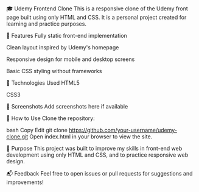 🎓 Udemy Frontend Clone
This is a responsive clone of the Udemy front page built using only HTML and CSS. It is a personal project created for learning and practice purposes.

🚀 Features
Fully static front-end implementation

Clean layout inspired by Udemy's homepage

Responsive design for mobile and desktop screens

Basic CSS styling without frameworks

📂 Technologies Used
HTML5

CSS3

📸 Screenshots
Add screenshots here if available

🔧 How to Use
Clone the repository:

bash
Copy
Edit
git clone https://github.com/your-username/udemy-clone.git
Open index.html in your browser to view the site.

🎯 Purpose
This project was built to improve my skills in front-end web development using only HTML and CSS, and to practice responsive web design.

📬 Feedback
Feel free to open issues or pull requests for suggestions and improvements!
